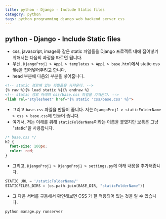 ```yaml
---
title: python - Django - Include Static files
category: python
tags: python programming django web backend server css 
---
```


## python - Django - Include Static files

- css, javascript, image와 같은 static 파일들을 Django 프로젝트 내에 집어넣기 위해서는 다음의 과정을 따르면 됩니다.
- 우선, `DjangoProj1 > App1 > templates > App1 > base.html`에서 static css file을 집어넣어주려고 합니다.
- head 부분에 다음의 부분을 넣어줍니다. 

```html
<!-- static 경로에 있는 파일들을 가져온다. -->
{% raw %}{% load static %}{% endraw %}
<!-- static 경로 아래의 css/base.css 파일을 가져온다. -->
<link rel="stylesheet" href="{% static 'css/base.css' %}">
```

- 그리고 `base.css` 파일을 만들어 줍니다. 저는 `DjangoProj1 > staticFolderName > css > base.css`에 만들어 줍니다.
- 여기서, 저는 이해를 위해 `staticFolderName`이라는 이름을 붙였지만 보통은 그냥 "static"을 사용합니다.

```css
/* base.css */
h2 {
  font-size: 100px;
  color: red;
}
```

- 그리고, `DjangoProj1 > DjangoProj1 > settings.py`에 아래 내용을 추가해줍니다.

```python
STATIC_URL = '/staticFolderName/'
STATICFILES_DIRS = [os.path.join(BASE_DIR, "staticFolderName")]
```

- 그 다음 서버를 구동해서 확인해보면 CSS 가 잘 적용되어 있는 것을 알 수 있습니다.

```plaintext
python manage.py runserver    
```
